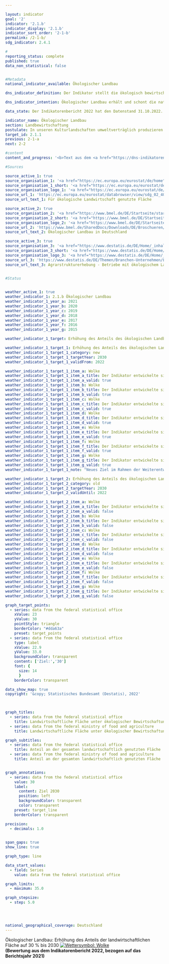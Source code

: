 ```yaml
---

layout: indicator    
goal: '2'    
indicator: '2.1.b'    
indicator_display: '2.1.b'    
indicator_sort_order: '2-1-b'    
permalink: /2-1-b/    
sdg_indicator: 2.4.1    

#
reporting_status: complete    
published: true    
data_non_statistical: false    


#Metadata    
national_indicator_available: Ökologischer Landbau    

dns_indicator_definition: Der Indikator stellt die ökologisch bewirtschaftete Fläche landwirtschaftlicher Betriebe, die dem Kontroll-verfahren der <abbr title="Europäische Union"  tabindex="0">EU</abbr>-Rechtsvorschriften für den ökologischen Landbau unterliegen (Verordnung [EG] <abbr title="Nummer"  tabindex="0">Nr.</abbr> 834/2007&nbsp;und Durchführungsvorschriften), als Anteil an der gesamten landwirtschaftlich bewirtschafteten Fläche in Deutschland dar. Hierbei sind sowohl die voll auf ökologische Bewirtschaftung umgestellten als auch die noch in der Umstellung befindlichen Flächen einbezogen.    

dns_indicator_intention: Ökologischer Landbau erhält und schont die natürlichen Ressourcen in besonderem Maße, hat vielfältige positive Auswirkungen auf Natur, Klima und Umwelt und dient der Erzeugung qualitativ hochwertiger Lebensmittel. Deshalb soll nach dem Grundsatzbeschluss zur Deutschen Nachhaltigkeitsstrategie 2022&nbsp;bis zum Jahr 2030&nbsp;der Anteil landwirtschaftlicher Flächen unter ökologischer Bewirtschaftung 30&nbsp;%<sup>1</sup> betragen.<br><br><small><sup>1</sup>Anpassung des Zielwertes von 20&nbsp;% bis 2030&nbsp;gemäß Grundsatzbeschluss 2022.</small>    

data_state: Der Indikatorenbericht 2022 hat den Datenstand 31.10.2022. Die Daten auf dieser Plattform werden regelmäßig aktualisiert, sodass online aktuellere Daten verfügbar sein können als im <a href="https://dns-indikatoren.de/facts_publications/">Indikatorenbericht 2022</a> veröffentlicht.    

indicator_name: Ökologischer Landbau    
section: Landbewirtschaftung    
postulate: In unseren Kulturlandschaften umweltverträglich produzieren    
target_id: 2.1.1    
previous: 2-1-a    
next: 2-2    

#content     
content_and_progress: '<b>Text aus dem <a href="https://dns-indikatoren.de/facts_publications/">Indikatorenbericht 2022&nbsp;</a></b><br><br>Die Daten zur ökologischen Bewirtschaftung werden sowohl von der Bundesanstalt für Landwirtschaft und Ernährung (<abbr title="Bundesanstalt für Landwirtschaft und Ernährung"  tabindex="0">BLE</abbr>) im Auftrag des Bundesministeriums für Ernährung und Landwirtschaft (<abbr title="Bundesministeriums für Ernährung und Landwirtschaft"  tabindex="0">BMEL</abbr>) als auch vom Statistischen Bundesamt ermittelt.<br><br>Vom Statistischen Bundesamt werden zur Ermittlung der ökologisch bewirtschafteten Fläche verschiedene Erhebungen herangezogen. In den Jahren einer Strukturerhebung werden die ökologischen Flächenangaben primärstatistisch erfasst, wohingegen in den Zwischenjahren ein Schätzverfahren zur Anwendung kommt. Die Bezugsgröße für die Anteilsberechnung ist die landwirtschaftlich genutzte Fläche, welche jährlich im Rahmen der Bodennutzungshaupterhebung ermittelt wird. Stichtag ist hierfür der 01.03. des Berichtsjahres. Die landwirtschaftlich genutzte Fläche umfasst alle landwirtschaftlich oder gärtnerisch genutzten Flächen. Gebäude- und Hofflächen der landwirtschaftlichen Betriebe sind demnach nicht in der Bezugsgröße enthalten.<br><br>Die Daten des <abbr title="Bundesministeriums für Ernährung und Landwirtschaft"  tabindex="0">BMEL</abbr> enthalten Angaben zur ökologisch bewirtschafteten Fläche, die von den Öko-Kontrollbehörden der Länder jährlich gemeldet werden. Stichtag ist der 31.12. eines Jahres. Alle Meldungen eines laufenden Jahres werden bis zu diesem Stichtag akkumuliert. In den Daten des <abbr title="Bundesministeriums für Ernährung und Landwirtschaft"  tabindex="0">BMEL</abbr> ergeben sich etwas höhere Werte. Dies ist unter anderem darin begründet, dass dabei Flächen ohne Abschneidegrenze auf die gesamten Flächen mit Abschneidegrenze bezogen werden und unterschiedliche Berichtszeiträume vorliegen. Das heißt, in die Berechnung des Anteils gehen im Zähler auch sehr kleine Flächen ein, während im Nenner nur Flächen ab einer bestimmten Mindestgröße Berücksichtigung finden.<br><br>Nach den Daten des Statistischen Bundesamtes stieg der Flächenanteil unter ökologischer Bewirtschaftung an der landwirtschaftlichen Nutzfläche zwischen 1999&nbsp;und 2021&nbsp;von 2,9&nbsp;% auf 9,5&nbsp;%. Das entspricht im Jahr 2021&nbsp;einer Fläche von 1,61&nbsp;Millionen Hektar. Die Daten des <abbr title="Bundesministeriums für Ernährung und Landwirtschaft"  tabindex="0">BMEL</abbr> weisen einen höheren Anteil von Ökolandbaufläche an der landwirtschaftlichen Nutzfläche aus. Der Wert für 2021&nbsp;lag demnach bei 10,9&nbsp;% oder 1,80&nbsp;Millionen Hektar.<br><br>Basierend auf den Zahlen des Statistischen Bundesamtes würde bei einer Fortschreibung des Trends der vergangenen fünf Berichtsjahre der Flächenanteil unter ökologischer Bewirtschaftung im Jahr 2030&nbsp;bei 14,9&nbsp;% liegen. Somit würde das Ziel, dass bis 2030&nbsp;30&nbsp;% der landwirtschaftlichen Nutzfläche ökologisch bewirtschaftet wird, nicht erreicht werden. Auch das ehemalige Ziel der Regierung von 20&nbsp;% ökologisch bewirtschafteter landwirtschaftlicher Nutzfläche bis 2030&nbsp;würde nicht erreicht werden.<br><br>Die Ökolandbaufläche Deutschlands wurde 2021&nbsp;wie folgt genutzt: 50,6&nbsp;% als Dauergrünland, 47,8&nbsp;% als Ackerland und 1,6&nbsp;% als sonstige Flächen. Demgegenüber lag der Schwerpunkt in der Landwirtschaft insgesamt mit 70,3&nbsp;% bei den Ackerflächen, der Anteil des Dauergrünlands betrug 28,5&nbsp;% und die sonstigen Flächen bedeckten 1,2&nbsp;% der gesamten landwirtschaftlich genutzten Fläche. Nach Ergebnissen der Landwirtschaftszählung 2020&nbsp;ist unter allen Flächenländern der Anteil unter ökologischer Bewirtschaftung an der landwirtschaftlichen Nutzfläche im Saarland mit 18,0&nbsp;% am höchsten, gefolgt von Hessen mit 15,0&nbsp;% und Brandenburg mit 13,3&nbsp;%. Die Umstellung auf Ökolandbau wird von den einzelnen Bundesländern in unterschiedlichem Umfang gefördert.<br><br>In den Staaten der <abbr title="Europäische Union mit 27&nbsp;Mitgliedsstaaten"  tabindex="0">EU-27</abbr>&nbsp;wurde nach Angaben von <abbr title="Statistisches Amt der Europäischen Union"  tabindex="0">Eurostat</abbr> im Jahr 2020&nbsp;eine Fläche von insgesamt 14,7&nbsp;Millionen Hektar ökologisch bewirtschaftet. Dies entsprach einem Anteil von 9,1&nbsp;% an der gesamten landwirtschaftlich genutzten Fläche. Die höchsten Anteile der Ökolandbaufläche innerhalb der <abbr title="Europäische Union"  tabindex="0">EU</abbr>-Staaten waren für Österreich mit 25,7&nbsp;% zu verzeichnen, gefolgt von Estland mit 22,4&nbsp;%, Schweden mit 20,3&nbsp;%, Italien mit 16,0&nbsp;% und der Tschechischen Republik mit 15,3&nbsp;%.'    

#Sources    

source_active_1: true
source_organisation_1: '<a href="https://ec.europa.eu/eurostat/de/home">Eurostat</a>'
source_organisation_1_short: '<a href="https://ec.europa.eu/eurostat/de/home" target="_blank">Eurostat</a>'
source_organisation_logo_1: '<a href="https://ec.europa.eu/eurostat/de/home" target="_blank"><img src="https://dnsUpgradeEnvironment.github.io/dns-indicators/public/OrgImgDe/eurostat.png" alt="Eurostat" title=" Klicken Sie hier um zur Homepage der Organisation Eurostat zu gelangen." style="height:60px; width:148px; border: transparent"/></a>'
source_url_1: 'https://ec.europa.eu/eurostat/databrowser/view/sdg_02_40/default/table?lang=de'
source_url_text_1: Für ökologische Landwirtschaft genutzte Fläche

source_active_2: true
source_organisation_2: '<a href="https://www.bmel.de/DE/Startseite/startseite_node.html">Bundesministerium für Ernährung und Landwirtschaft</a>'
source_organisation_2_short: '<a href="https://www.bmel.de/DE/Startseite/startseite_node.html" target="_blank">Bundesministerium für Ernährung und Landwirtschaft</a>'
source_organisation_logo_2: '<a href="https://www.bmel.de/DE/Startseite/startseite_node.html" target="_blank"><img src="https://dnsUpgradeEnvironment.github.io/dns-indicators/public/OrgImgDe/bmel.png" alt="Bundesministerium für Ernährung und Landwirtschaft" title=" Klicken Sie hier um zur Homepage der Organisation Bundesministerium für Ernährung und Landwirtschaft zu gelangen." style="height:60px; width:148px; border: transparent"/></a>'
source_url_2: 'https://www.bmel.de/SharedDocs/Downloads/DE/Broschueren/OekolandbauDeutschland.pdf?__blob=publicationFile&v=14'
source_url_text_2: Ökologischer Landbau in Deutschland

source_active_3: true
source_organisation_3: '<a href="https://www.destatis.de/DE/Home/_inhalt.html">Statistisches Bundesamt</a>'
source_organisation_3_short: '<a href="https://www.destatis.de/DE/Home/_inhalt.html" target="_blank">Statistisches Bundesamt</a>'
source_organisation_logo_3: '<a href="https://www.destatis.de/DE/Home/_inhalt.html" target="_blank"><img src="https://dnsUpgradeEnvironment.github.io/dns-indicators/public/OrgImgDe/destatis.png" alt="Statistisches Bundesamt" title=" Klicken Sie hier um zur Homepage der Organisation Statistisches Bundesamt zu gelangen." style="height:60px; width:148px; border: transparent"/></a>'
source_url_3: 'https://www.destatis.de/DE/Themen/Branchen-Unternehmen/Landwirtschaft-Forstwirtschaft-Fischerei/Landwirtschaftliche-Betriebe/_inhalt.html#sprg239572'
source_url_text_3: Agrarstrukturerhebung - Betriebe mit ökologischem Landbau
    

#Status    


weather_active_1: true
weather_indicator_1: 2.1.b Ökologischer Landbau
weather_indicator_1_year_a: 2021
weather_indicator_1_year_b: 2020
weather_indicator_1_year_c: 2019
weather_indicator_1_year_d: 2018
weather_indicator_1_year_e: 2017
weather_indicator_1_year_f: 2016
weather_indicator_1_year_g: 2015

weather_indicator_1_target: Erhöhung des Anteils des ökologischen Landbaus an der landwirtschaftlich genutzten Fläche auf 30&nbsp;% bis 2030

weather_indicator_1_target_1: Erhöhung des Anteils des ökologischen Landbaus an der landwirtschaftlich genutzten Fläche auf <b>30&nbsp;%</b> bis 2030
weather_indicator_1_target_1_category: new
weather_indicator_1_target_1_targetYear: 2030
weather_indicator_1_target_1_validFrom: 2022

weather_indicator_1_target_1_item_a: Wolke
weather_indicator_1_target_1_item_a_title: Der Indikator entwickelte sich in 2021 zwar in die gewünschte Richtung auf das Ziel zu, bei Fortsetzung der Entwicklung wäre das Ziel im Zieljahr aber um mehr als 20 % der Differenz zwischen Zielwert und dem Wert aus 2021 verfehlt worden.
weather_indicator_1_target_1_item_a_valid: true
weather_indicator_1_target_1_item_b: Wolke
weather_indicator_1_target_1_item_b_title: Der Indikator entwickelte sich in 2020 zwar in die gewünschte Richtung auf das Ziel zu, bei Fortsetzung der Entwicklung wäre das Ziel im Zieljahr aber um mehr als 20 % der Differenz zwischen Zielwert und dem Wert aus 2020 verfehlt worden.
weather_indicator_1_target_1_item_b_valid: true
weather_indicator_1_target_1_item_c: Wolke
weather_indicator_1_target_1_item_c_title: Der Indikator entwickelte sich in 2019 zwar in die gewünschte Richtung auf das Ziel zu, bei Fortsetzung der Entwicklung wäre das Ziel im Zieljahr aber um mehr als 20 % der Differenz zwischen Zielwert und dem Wert aus 2019 verfehlt worden.
weather_indicator_1_target_1_item_c_valid: true
weather_indicator_1_target_1_item_d: Wolke
weather_indicator_1_target_1_item_d_title: Der Indikator entwickelte sich in 2018 zwar in die gewünschte Richtung auf das Ziel zu, bei Fortsetzung der Entwicklung wäre das Ziel im Zieljahr aber um mehr als 20 % der Differenz zwischen Zielwert und dem Wert aus 2018 verfehlt worden.
weather_indicator_1_target_1_item_d_valid: true
weather_indicator_1_target_1_item_e: Wolke
weather_indicator_1_target_1_item_e_title: Der Indikator entwickelte sich in 2017 zwar in die gewünschte Richtung auf das Ziel zu, bei Fortsetzung der Entwicklung wäre das Ziel im Zieljahr aber um mehr als 20 % der Differenz zwischen Zielwert und dem Wert aus 2017 verfehlt worden.
weather_indicator_1_target_1_item_e_valid: true
weather_indicator_1_target_1_item_f: Wolke
weather_indicator_1_target_1_item_f_title: Der Indikator entwickelte sich in 2016 zwar in die gewünschte Richtung auf das Ziel zu, bei Fortsetzung der Entwicklung wäre das Ziel im Zieljahr aber um mehr als 20 % der Differenz zwischen Zielwert und dem Wert aus 2016 verfehlt worden.
weather_indicator_1_target_1_item_f_valid: true
weather_indicator_1_target_1_item_g: Wolke
weather_indicator_1_target_1_item_g_title: Der Indikator entwickelte sich in 2015 zwar in die gewünschte Richtung auf das Ziel zu, bei Fortsetzung der Entwicklung wäre das Ziel im Zieljahr aber um mehr als 20 % der Differenz zwischen Zielwert und dem Wert aus 2015 verfehlt worden.
weather_indicator_1_target_1_item_g_valid: true
weather_indicator_1_target_1_note: "Neues Ziel im Rahmen der Weiterentwicklung von Zielen der Deutschen Nachhaltigkeitsstrategie (vorher: 20&nbsp;% bis 2030)."

weather_indicator_1_target_2: Erhöhung des Anteils des ökologischen Landbaus an der landwirtschaftlich genutzten Fläche auf <b>20&nbsp;%</b> bis 2030
weather_indicator_1_target_2_category: old
weather_indicator_1_target_2_targetYear: 2030
weather_indicator_1_target_2_validUntil: 2022

weather_indicator_1_target_2_item_a: Wolke
weather_indicator_1_target_2_item_a_title: Der Indikator entwickelte sich in 2021 zwar in die gewünschte Richtung auf das Ziel zu, bei Fortsetzung der Entwicklung wäre das Ziel im Zieljahr aber um mehr als 20 % der Differenz zwischen Zielwert und dem Wert aus 2021 verfehlt worden.
weather_indicator_1_target_2_item_a_valid: false
weather_indicator_1_target_2_item_b: Wolke
weather_indicator_1_target_2_item_b_title: Der Indikator entwickelte sich in 2020 zwar in die gewünschte Richtung auf das Ziel zu, bei Fortsetzung der Entwicklung wäre das Ziel im Zieljahr aber um mehr als 20 % der Differenz zwischen Zielwert und dem Wert aus 2020 verfehlt worden.
weather_indicator_1_target_2_item_b_valid: false
weather_indicator_1_target_2_item_c: Wolke
weather_indicator_1_target_2_item_c_title: Der Indikator entwickelte sich in 2019 zwar in die gewünschte Richtung auf das Ziel zu, bei Fortsetzung der Entwicklung wäre das Ziel im Zieljahr aber um mehr als 20 % der Differenz zwischen Zielwert und dem Wert aus 2019 verfehlt worden.
weather_indicator_1_target_2_item_c_valid: false
weather_indicator_1_target_2_item_d: Wolke
weather_indicator_1_target_2_item_d_title: Der Indikator entwickelte sich in 2018 zwar in die gewünschte Richtung auf das Ziel zu, bei Fortsetzung der Entwicklung wäre das Ziel im Zieljahr aber um mehr als 20 % der Differenz zwischen Zielwert und dem Wert aus 2018 verfehlt worden.
weather_indicator_1_target_2_item_d_valid: false
weather_indicator_1_target_2_item_e: Wolke
weather_indicator_1_target_2_item_e_title: Der Indikator entwickelte sich in 2017 zwar in die gewünschte Richtung auf das Ziel zu, bei Fortsetzung der Entwicklung wäre das Ziel im Zieljahr aber um mehr als 20 % der Differenz zwischen Zielwert und dem Wert aus 2017 verfehlt worden.
weather_indicator_1_target_2_item_e_valid: false
weather_indicator_1_target_2_item_f: Wolke
weather_indicator_1_target_2_item_f_title: Der Indikator entwickelte sich in 2016 zwar in die gewünschte Richtung auf das Ziel zu, bei Fortsetzung der Entwicklung wäre das Ziel im Zieljahr aber um mehr als 20 % der Differenz zwischen Zielwert und dem Wert aus 2016 verfehlt worden.
weather_indicator_1_target_2_item_f_valid: false
weather_indicator_1_target_2_item_g: Wolke
weather_indicator_1_target_2_item_g_title: Der Indikator entwickelte sich in 2015 zwar in die gewünschte Richtung auf das Ziel zu, bei Fortsetzung der Entwicklung wäre das Ziel im Zieljahr aber um mehr als 20 % der Differenz zwischen Zielwert und dem Wert aus 2015 verfehlt worden.
weather_indicator_1_target_2_item_g_valid: false    

graph_target_points:
  - series: data from the federal statistical office
    xValue: 23
    yValue: 30
    pointStyle: triangle
    borderColor: "#dda63a"
    preset: target_points
  - series: data from the federal statistical office
    type: label
    xValue: 22.9
    yValue: 33.0
    backgroundColor: transparent
    content: ['Ziel:','30']
    font: {
      size: 14
      }
    borderColor: transparent    

data_show_map: true    
copyright: '&copy; Statistisches Bundesamt (Destatis), 2022'    

    

graph_titles: 
  - series: data from the federal statistical office
    title: Landwirtschaftliche Fläche unter ökologischer Bewirtschaftung
  - series: data from the federal ministry of food and agriculture
    title: Landwirtschaftliche Fläche unter ökologischer Bewirtschaftung    

graph_subtitles: 
  - series: data from the federal statistical office
    title: Anteil an der gesamten landwirtschaftlich genutzten Fläche
  - series: data from the federal ministry of food and agriculture
    title: Anteil an der gesamten landwirtschaftlich genutzten Fläche    


graph_annotations:
  - series: data from the federal statistical office
    value: 30
    label:
      content: Ziel 2030
      position: left
      backgroundColor: transparent
      color: transparent
    preset: target_line
    borderColor: transparent    

precision: 
  - decimals: 1.0
        

span_gaps: true    
show_line: true    

graph_type: line    

data_start_values: 
  - field: Series
    value: data from the federal statistical office    

graph_limits: 
  - maximum: 35.0    

graph_stepsize: 
  - step: 5.0
        

            

national_geographical_coverage: Deutschland    
---
```



<div>
  <div class="my-header">
    <label class="default">Ökologischer Landbau: Erhöhung des Anteils der landwirtschaftlichen Fläche auf 30&nbsp;% bis 2030
      <a href="https://dnsUpgradeEnvironment.github.io/dns-indicators/status"><img src="https://g205sdgs.github.io/sdg-indicators/public/Wettersymbole/Wolke.png" title="Der Indikator entwickelte sich in 2021 zwar in die gewünschte Richtung auf das Ziel zu, bei Fortsetzung der Entwicklung wäre das Ziel im Zieljahr aber um mehr als 20 % der Differenz zwischen Zielwert und dem Wert aus 2021 verfehlt worden." alt="Wettersymbol: Wolke"/>
      </a>
    </label>
  </div>
</div>
<div class="my-header-note">
  <label class="default"><b>(Bewertung aus dem Indikatorenbericht 2022, bezogen auf das Berichtsjahr 2021)
  </b></label>
</div>